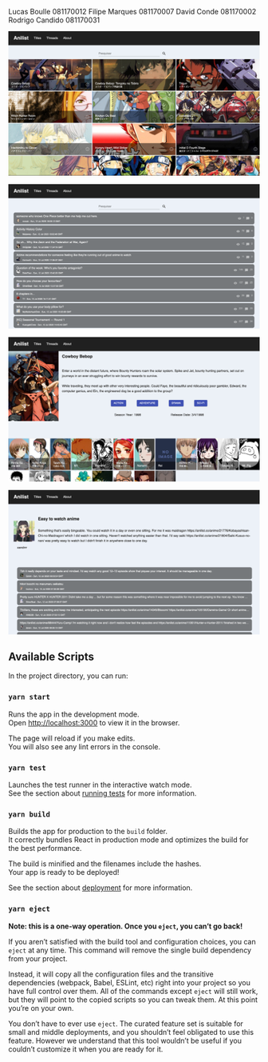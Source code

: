 
Lucas Boulle 081170012
Filipe Marques 081170007
David Conde 081170002
Rodrigo Candido 081170031 

![alt text](https://github.com/LucasBoulle/anilist-LP3-N2/blob/master/Screenshot_2020-07-12%20Anilist%20LP3.jpg?raw=true)

![alt text](https://github.com/LucasBoulle/anilist-LP3-N2/blob/master/Screenshot_2020-07-12%20Anilist%20LP3.png?raw=true)

![alt text](https://github.com/LucasBoulle/anilist-LP3-N2/blob/master/Screenshot_2020-07-12%20Anilist%20LP3(1).jpg?raw=true)

![alt text](https://github.com/LucasBoulle/anilist-LP3-N2/blob/master/Screenshot_2020-07-12%20Anilist%20LP3(1).png?raw=true)

## Available Scripts

In the project directory, you can run:

### `yarn start`

Runs the app in the development mode.<br />
Open [http://localhost:3000](http://localhost:3000) to view it in the browser.

The page will reload if you make edits.<br />
You will also see any lint errors in the console.

### `yarn test`

Launches the test runner in the interactive watch mode.<br />
See the section about [running tests](https://facebook.github.io/create-react-app/docs/running-tests) for more information.

### `yarn build`

Builds the app for production to the `build` folder.<br />
It correctly bundles React in production mode and optimizes the build for the best performance.

The build is minified and the filenames include the hashes.<br />
Your app is ready to be deployed!

See the section about [deployment](https://facebook.github.io/create-react-app/docs/deployment) for more information.

### `yarn eject`

**Note: this is a one-way operation. Once you `eject`, you can’t go back!**

If you aren’t satisfied with the build tool and configuration choices, you can `eject` at any time. This command will remove the single build dependency from your project.

Instead, it will copy all the configuration files and the transitive dependencies (webpack, Babel, ESLint, etc) right into your project so you have full control over them. All of the commands except `eject` will still work, but they will point to the copied scripts so you can tweak them. At this point you’re on your own.

You don’t have to ever use `eject`. The curated feature set is suitable for small and middle deployments, and you shouldn’t feel obligated to use this feature. However we understand that this tool wouldn’t be useful if you couldn’t customize it when you are ready for it.
